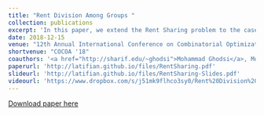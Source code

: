 ```yaml
---
title: "Rent Division Among Groups "
collection: publications
excerpt: 'In this paper, we extend the Rent Sharing problem to the case that every room must be allocated to a group of agents.'
date: 2018-12-15
venue: "12th Annual International Conference on Combinatorial Optimization and Applications"
shortvenue: "COCOA '18"
coauthors: '<a href="http://sharif.edu/~ghodsi">Mohammad Ghodsi</a>, Mohamad Latifian, Arman Mohammadi, Sadra Moradian, <a href="https://sites.google.com/view/masoudseddighin">Masoud Seddighin</a>'
paperurl: 'http://latifian.github.io/files/RentSharing.pdf'
slideurl: 'http://latifian.github.io/files/RentSharing-Slides.pdf'
videourl: 'https://www.dropbox.com/s/j51mk9flhco3sy0/Rent%20Division%20Among%20Groups.mp4?dl=0'
---
```


[Download paper here](http://latifian.github.io/files/RentSharing.pdf)
